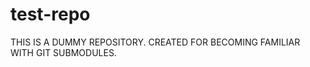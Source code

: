 test-repo
=========

THIS IS A DUMMY REPOSITORY. CREATED FOR BECOMING FAMILIAR WITH GIT SUBMODULES.
